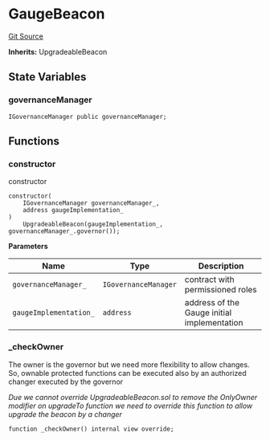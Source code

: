 # GaugeBeacon

[Git Source](https://github.com/rsksmart/collective-rewards-sc/blob/6055db6ff187da599d0ad220410df3adfbe4a79d/src/gauge/GaugeBeacon.sol)

**Inherits:** UpgradeableBeacon

## State Variables

### governanceManager

```solidity
IGovernanceManager public governanceManager;
```

## Functions

### constructor

constructor

```solidity
constructor(
    IGovernanceManager governanceManager_,
    address gaugeImplementation_
)
    UpgradeableBeacon(gaugeImplementation_, governanceManager_.governor());
```

**Parameters**

| Name                   | Type                 | Description                                 |
| ---------------------- | -------------------- | ------------------------------------------- |
| `governanceManager_`   | `IGovernanceManager` | contract with permissioned roles            |
| `gaugeImplementation_` | `address`            | address of the Gauge initial implementation |

### \_checkOwner

The owner is the governor but we need more flexibility to allow changes. So, ownable protected functions can be executed
also by an authorized changer executed by the governor

_Due we cannot override UpgradeableBeacon.sol to remove the OnlyOwner modifier on upgradeTo function we need to override
this function to allow upgrade the beacon by a changer_

```solidity
function _checkOwner() internal view override;
```
